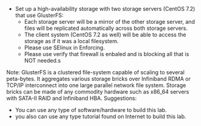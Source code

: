 * Set up a high-availability storage with two storage servers (CentOS 7.2) that use GlusterFS:
  * Each storage server will be a mirror of the other storage server, and files will be replicated automatically across both storage servers.
  * The client system (CentOS 7.2 as well) will be able to access the storage as if it was a local filesystem.
  * Please use SElinux in Enforcing.
  * Please use verify that firewall is enbaled and is blocking all that is NOT needed.s

Note: GlusterFS is a clustered file-system capable of scaling to several peta-bytes. It aggregates various storage bricks over Infiniband RDMA or TCP/IP interconnect into one large parallel network file system. Storage bricks can be made of any commodity hardware such as x86_64 servers with SATA-II RAID and Infiniband HBA.
Suggestions:
  * You can use any type of software/hardware to build this lab.
  * you also can use any type tutorial found on Internet to build this lab.
